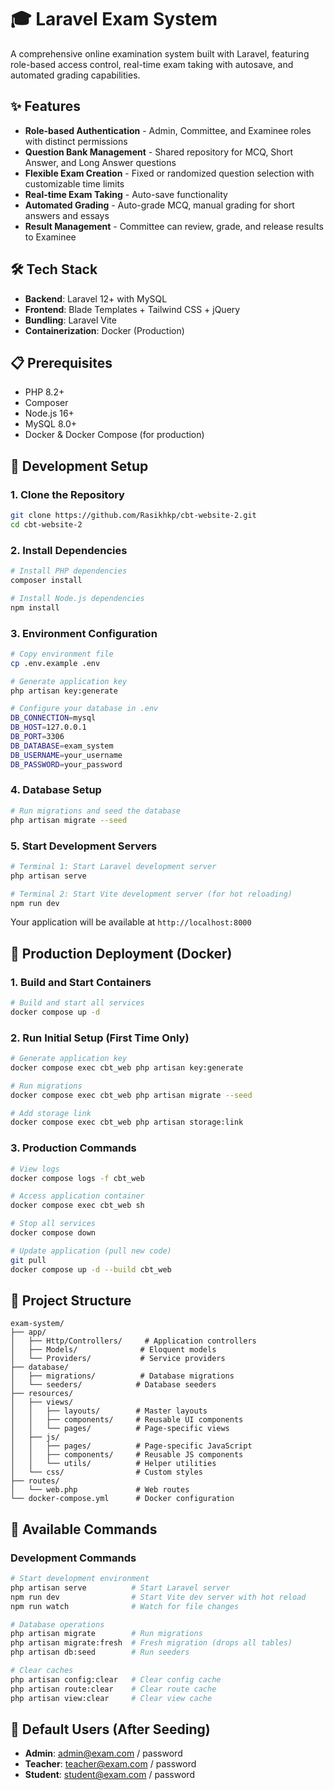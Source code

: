# 🎓 Laravel Exam System

A comprehensive online examination system built with Laravel, featuring role-based access control, real-time exam taking with autosave, and automated grading capabilities.

## ✨ Features

- **Role-based Authentication** - Admin, Committee, and Examinee roles with distinct permissions
- **Question Bank Management** - Shared repository for MCQ, Short Answer, and Long Answer questions
- **Flexible Exam Creation** - Fixed or randomized question selection with customizable time limits
- **Real-time Exam Taking** - Auto-save functionality
- **Automated Grading** - Auto-grade MCQ, manual grading for short answers and essays
- **Result Management** - Committee can review, grade, and release results to Examinee

## 🛠 Tech Stack

- **Backend**: Laravel 12+ with MySQL
- **Frontend**: Blade Templates + Tailwind CSS + jQuery
- **Bundling**: Laravel Vite
- **Containerization**: Docker (Production)

## 📋 Prerequisites

- PHP 8.2+
- Composer
- Node.js 16+
- MySQL 8.0+
- Docker & Docker Compose (for production)

## 🚀 Development Setup

### 1. Clone the Repository
```bash
git clone https://github.com/Rasikhkp/cbt-website-2.git
cd cbt-website-2
```

### 2. Install Dependencies
```bash
# Install PHP dependencies
composer install

# Install Node.js dependencies
npm install
```

### 3. Environment Configuration
```bash
# Copy environment file
cp .env.example .env

# Generate application key
php artisan key:generate

# Configure your database in .env
DB_CONNECTION=mysql
DB_HOST=127.0.0.1
DB_PORT=3306
DB_DATABASE=exam_system
DB_USERNAME=your_username
DB_PASSWORD=your_password
```

### 4. Database Setup
```bash
# Run migrations and seed the database
php artisan migrate --seed
```

### 5. Start Development Servers
```bash
# Terminal 1: Start Laravel development server
php artisan serve

# Terminal 2: Start Vite development server (for hot reloading)
npm run dev
```

Your application will be available at `http://localhost:8000`

## 🐳 Production Deployment (Docker)

### 1. Build and Start Containers
```bash
# Build and start all services
docker compose up -d
```

### 2. Run Initial Setup (First Time Only)
```bash
# Generate application key
docker compose exec cbt_web php artisan key:generate

# Run migrations
docker compose exec cbt_web php artisan migrate --seed

# Add storage link
docker compose exec cbt_web php artisan storage:link
```

### 3. Production Commands
```bash
# View logs
docker compose logs -f cbt_web

# Access application container
docker compose exec cbt_web sh

# Stop all services
docker compose down

# Update application (pull new code)
git pull
docker compose up -d --build cbt_web
```

## 📁 Project Structure

```
exam-system/
├── app/
│   ├── Http/Controllers/     # Application controllers
│   ├── Models/              # Eloquent models
│   └── Providers/           # Service providers
├── database/
│   ├── migrations/          # Database migrations
│   └── seeders/            # Database seeders
├── resources/
│   ├── views/
│   │   ├── layouts/        # Master layouts
│   │   ├── components/     # Reusable UI components
│   │   └── pages/          # Page-specific views
│   ├── js/
│   │   ├── pages/          # Page-specific JavaScript
│   │   ├── components/     # Reusable JS components
│   │   └── utils/          # Helper utilities
│   └── css/                # Custom styles
├── routes/
│   └── web.php             # Web routes
└── docker-compose.yml      # Docker configuration
```

## 🔧 Available Commands

### Development Commands
```bash
# Start development environment
php artisan serve          # Start Laravel server
npm run dev                # Start Vite dev server with hot reload
npm run watch              # Watch for file changes

# Database operations
php artisan migrate        # Run migrations
php artisan migrate:fresh  # Fresh migration (drops all tables)
php artisan db:seed        # Run seeders

# Clear caches
php artisan config:clear   # Clear config cache
php artisan route:clear    # Clear route cache
php artisan view:clear     # Clear view cache
```

## 📝 Default Users (After Seeding)

- **Admin**: admin@exam.com / password
- **Teacher**: teacher@exam.com / password  
- **Student**: student@exam.com / password
